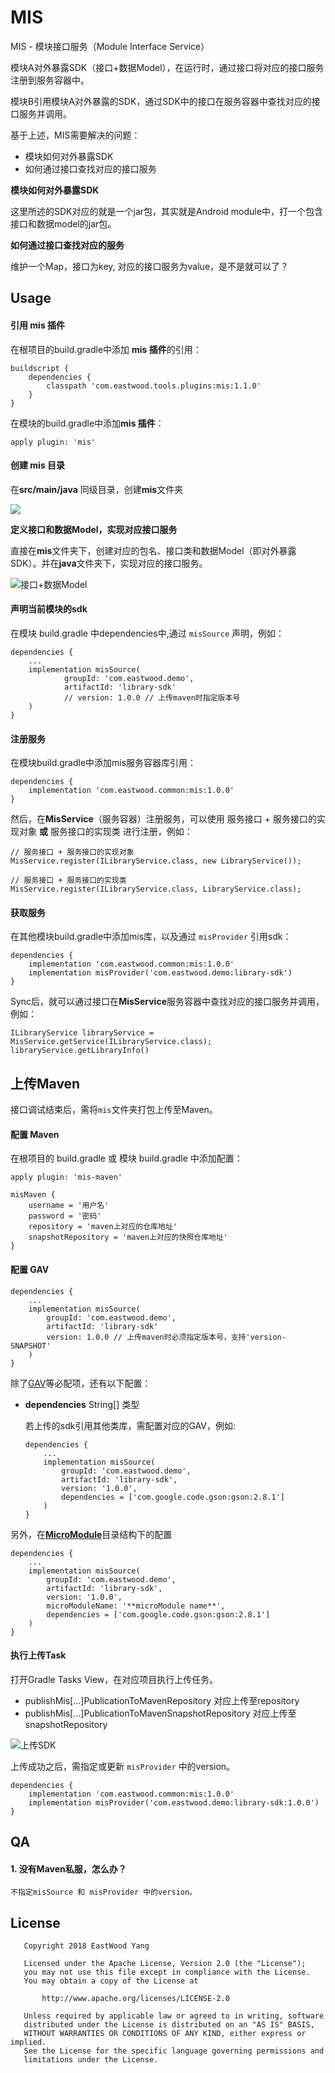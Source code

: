 # MIS
MIS - 模块接口服务（Module Interface Service）

模块A对外暴露SDK（接口+数据Model），在运行时，通过接口将对应的接口服务注册到服务容器中。

模块B引用模块A对外暴露的SDK，通过SDK中的接口在服务容器中查找对应的接口服务并调用。

基于上述，MIS需要解决的问题：

* 模块如何对外暴露SDK
* 如何通过接口查找对应的接口服务

**模块如何对外暴露SDK**

这里所述的SDK对应的就是一个jar包，其实就是Android module中，打一个包含接口和数据model的jar包。

**如何通过接口查找对应的服务**

维护一个Map，接口为key, 对应的接口服务为value，是不是就可以了？


## Usage

#### 引用 mis 插件

在根项目的build.gradle中添加 **mis 插件**的引用：
```
buildscript {
    dependencies {
        classpath 'com.eastwood.tools.plugins:mis:1.1.0'
    }
}
```

在模块的build.gradle中添加**mis 插件**：
```
apply plugin: 'mis' 
```

#### 创建 mis 目录

在**src/main/java** 同级目录，创建**mis**文件夹

![](https://user-gold-cdn.xitu.io/2018/7/30/164eab1718831a1e?w=270&h=321&f=png&s=6663)

**定义接口和数据Model，实现对应接口服务**

直接在**mis**文件夹下，创建对应的包名、接口类和数据Model（即对外暴露SDK）。并在**java**文件夹下，实现对应的接口服务。

![接口+数据Model](https://user-gold-cdn.xitu.io/2018/7/30/164eab5630a021d4?w=308&h=421&f=png&s=10071)

#### 声明当前模块的sdk

在模块 build.gradle 中dependencies中,通过 `misSource` 声明，例如：

```
dependencies {
    ...
    implementation misSource(
            groupId: 'com.eastwood.demo',
            artifactId: 'library-sdk'
            // version: 1.0.0 // 上传maven时指定版本号
    )
}
```

#### 注册服务

在模块build.gradle中添加mis服务容器库引用：

```
dependencies {
    implementation 'com.eastwood.common:mis:1.0.0'
}
```


然后，在**MisService**（服务容器）注册服务，可以使用 服务接口 + 服务接口的实现对象 **或** 服务接口的实现类 进行注册，例如：

```
// 服务接口 + 服务接口的实现对象
MisService.register(ILibraryService.class, new LibraryService());
 
// 服务接口 + 服务接口的实现类
MisService.register(ILibraryService.class, LibraryService.class);
```

#### 获取服务

在其他模块build.gradle中添加mis库，以及通过 `misProvider` 引用sdk：

```
dependencies {
    implementation 'com.eastwood.common:mis:1.0.0'
    implementation misProvider('com.eastwood.demo:library-sdk')
}
```


Sync后，就可以通过接口在**MisService**服务容器中查找对应的接口服务并调用，例如：

```
ILibraryService libraryService = MisService.getService(ILibraryService.class);
libraryService.getLibraryInfo()
```

## 上传Maven
接口调试结束后，需将`mis`文件夹打包上传至Maven。

#### 配置 Maven
在根项目的 build.gradle 或 模块 build.gradle 中添加配置：

```
apply plugin: 'mis-maven'
 
misMaven {
    username = '用户名'
    password = '密码'
    repository = 'maven上对应的仓库地址'
    snapshotRepository = 'maven上对应的快照仓库地址'
}
```

#### 配置 GAV

```
dependencies {
    ...
    implementation misSource(
        groupId: 'com.eastwood.demo',
        artifactId: 'library-sdk'
        version: 1.0.0 // 上传maven时必须指定版本号，支持'version-SNAPSHOT'
    )
}
```

除了[GAV](https://maven.apache.org/guides/mini/guide-naming-conventions.html)等必配项，还有以下配置：
* **dependencies** String[] 类型
  
    若上传的sdk引用其他类库，需配置对应的GAV，例如:

    ```
    dependencies {
        ...
        implementation misSource(
            groupId: 'com.eastwood.demo',
            artifactId: 'library-sdk',
            version: '1.0.0',
            dependencies = ['com.google.code.gson:gson:2.8.1']
        )
    }
    ```

另外，在[**MicroModule**](https://github.com/EastWoodYang/MicroModule)目录结构下的配置
```
dependencies {
    ...
    implementation misSource(
        groupId: 'com.eastwood.demo',
        artifactId: 'library-sdk',
        version: '1.0.0',
        microModuleName: '**microModule name**',
        dependencies = ['com.google.code.gson:gson:2.8.1']
    )
}
```

#### 执行上传Task
打开Gradle Tasks View，在对应项目执行上传任务。

* publishMis[...]PublicationToMavenRepository 对应上传至repository
* publishMis[...]PublicationToMavenSnapshotRepository 对应上传至snapshotRepository

![上传SDK](https://user-gold-cdn.xitu.io/2018/8/4/1650254af594c79b?w=502&h=308&f=png&s=11669)

上传成功之后，需指定或更新 `misProvider` 中的version。
```
dependencies {
    implementation 'com.eastwood.common:mis:1.0.0'
    implementation misProvider('com.eastwood.demo:library-sdk:1.0.0')
}
```
    
## QA
#### 1. 没有Maven私服，怎么办？

    不指定misSource 和 misProvider 中的version。
    
## License

```
   Copyright 2018 EastWood Yang

   Licensed under the Apache License, Version 2.0 (the "License");
   you may not use this file except in compliance with the License.
   You may obtain a copy of the License at

       http://www.apache.org/licenses/LICENSE-2.0

   Unless required by applicable law or agreed to in writing, software
   distributed under the License is distributed on an "AS IS" BASIS,
   WITHOUT WARRANTIES OR CONDITIONS OF ANY KIND, either express or implied.
   See the License for the specific language governing permissions and
   limitations under the License.
```

